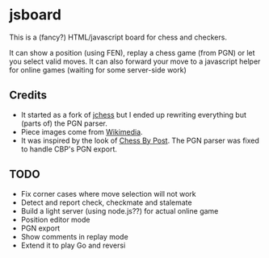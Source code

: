 jsboard
=======

This is a (fancy?) HTML/javascript board for chess and checkers.

It can show a position (using FEN), replay a chess game (from PGN)
or let you select valid moves. It can also forward your move to a
javascript helper for online games (waiting for some server-side work)

Credits
-------

* It started as a fork of [jchess](https://github.com/bmarini/jchess) but I ended up rewriting everything but (parts of) the PGN parser.
* Piece images come from [Wikimedia](http://commons.wikimedia.org/wiki/Category:SVG_chess_pieces).
* It was inspired by the look of [Chess By Post](http://www.jeffcole.org/chessbypost/). The PGN parser was fixed to handle CBP's PGN export.


TODO
----

* Fix corner cases where move selection will not work
* Detect and report check, checkmate and stalemate
* Build a light server (using node.js??) for actual online game
* Position editor mode
* PGN export
* Show comments in replay mode
* Extend it to play Go and reversi
